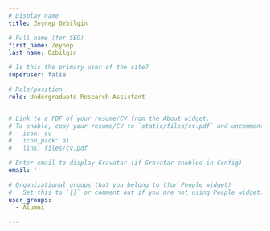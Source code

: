 ```yaml
---
# Display name
title: Zeynep Ozbilgin

# Full name (for SEO)
first_name: Zeynep
last_name: Ozbilgin

# Is this the primary user of the site?
superuser: false

# Role/position
role: Undergraduate Research Assistant


# Link to a PDF of your resume/CV from the About widget.
# To enable, copy your resume/CV to `static/files/cv.pdf` and uncomment the lines below.
# - icon: cv
#   icon_pack: ai
#   link: files/cv.pdf

# Enter email to display Gravatar (if Gravatar enabled in Config)
email: ''

# Organizational groups that you belong to (for People widget)
#   Set this to `[]` or comment out if you are not using People widget.
user_groups:
  - Alumni
 
---
```

